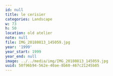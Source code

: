 ```yaml
---
id: null
title: le cerisier
categories: Landscape
w: 73
h: 50
location: old atelier
note: null
file: IMG_20180813_145059.jpg
year: '1999'
year_start: 1999
year_end: null
image: ../../media/img/IMG_20180813_145059.jpg
uuid: 50f96b94-562e-40ae-8b60-467c21245b85
---
```


